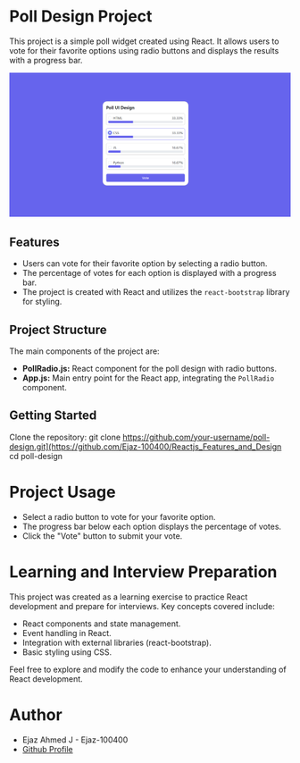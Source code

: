 # Poll Design Project

This project is a simple poll widget created using React. It allows users to vote for their favorite options using radio buttons and displays the results with a progress bar.

<img src='https://raw.githubusercontent.com/Ejaz-100400/Reactjs_Features_and_Design/main/Poll_Design/Poll_Design/src/ss/op.png'/>

## Features

- Users can vote for their favorite option by selecting a radio button.
- The percentage of votes for each option is displayed with a progress bar.
- The project is created with React and utilizes the `react-bootstrap` library for styling.

## Project Structure

The main components of the project are:

- **PollRadio.js:** React component for the poll design with radio buttons.
- **App.js:** Main entry point for the React app, integrating the `PollRadio` component.

## Getting Started

Clone the repository:
   git clone https://github.com/your-username/poll-design.git](https://github.com/Ejaz-100400/Reactjs_Features_and_Design
   cd poll-design

# Project Usage
- Select a radio button to vote for your favorite option.
- The progress bar below each option displays the percentage of votes.
- Click the "Vote" button to submit your vote.

# Learning and Interview Preparation
This project was created as a learning exercise to practice React development and prepare for interviews. Key concepts covered include:

- React components and state management.
- Event handling in React.
- Integration with external libraries (react-bootstrap).
- Basic styling using CSS.

Feel free to explore and modify the code to enhance your understanding of React development.

# Author
- Ejaz Ahmed J - Ejaz-100400
- [Github Profile](https://github.com/Ejaz-100400)
